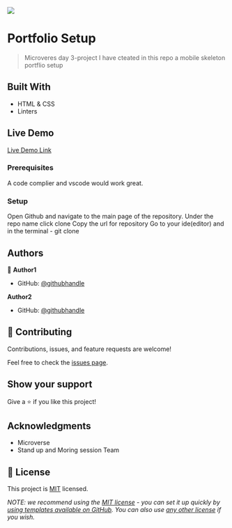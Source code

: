 ![](https://img.shields.io/badge/Microverse-blueviolet)

# Portfolio Setup  

> Microveres day 3-project I have cteated in this repo a mobile skeleton portflio setup


## Built With

- HTML & CSS
- Linters

## Live Demo 

[Live Demo Link](https://athaliah8.github.io/Mobile_Portfolio/)




### Prerequisites
A code complier and vscode would work great.

### Setup
Open Github and navigate to the main page of the repository. Under the repo name click clone Copy the url for repository Go to your ide(editor) and in the terminal - git clone



## Authors

👤 **Author1**

- GitHub: [@githubhandle](https://github.com/Athaliah8)

**Author2**

- GitHub: [@githubhandle](https://github.com/azeezumoru)


## 🤝 Contributing

Contributions, issues, and feature requests are welcome!

Feel free to check the [issues page](../../issues/).

## Show your support

Give a ⭐️ if you like this project!

## Acknowledgments

- Microverse
- Stand up and Moring session Team

## 📝 License

This project is [MIT](./LICENSE) licensed.

_NOTE: we recommend using the [MIT license](https://choosealicense.com/licenses/mit/) - you can set it up quickly by [using templates available on GitHub](https://docs.github.com/en/communities/setting-up-your-project-for-healthy-contributions/adding-a-license-to-a-repository). You can also use [any other license](https://choosealicense.com/licenses/) if you wish._
